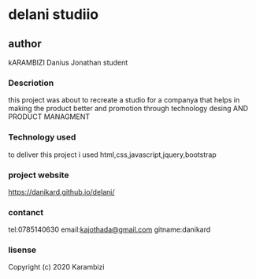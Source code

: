 # delani studiio
## author 
kARAMBIZI Danius Jonathan 
student 
### Descriotion
this project was about to recreate a studio for a companya that helps in making the product better and promotion through technology desing AND PRODUCT MANAGMENT
### Technology used
to deliver this project i used html,css,javascript,jquery,bootstrap
### project website
https://danikard.github.io/delani/

### contanct
tel:0785140630
email:kajothada@gmail.com
gitname:danikard
### lisense

Copyright (c) 2020 Karambizi
